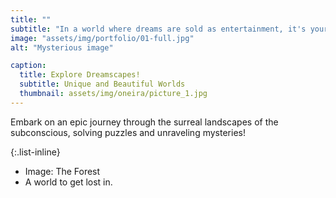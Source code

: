 ```yaml
---
title: ""
subtitle: "In a world where dreams are sold as entertainment, it's your job to ensure that each experience is market-ready. Step into surreal dreamscapes and immersive yourself in serene yet fractured landscapes, where every dream holds a story waiting to be unraveled."
image: "assets/img/portfolio/01-full.jpg"
alt: "Mysterious image"

caption:
  title: Explore Dreamscapes!
  subtitle: Unique and Beautiful Worlds
  thumbnail: assets/img/oneira/picture_1.jpg
---
```

Embark on an epic journey through the surreal landscapes of the subconscious, solving puzzles and unraveling mysteries!

{:.list-inline}
- Image: The Forest
- A world to get lost in.
